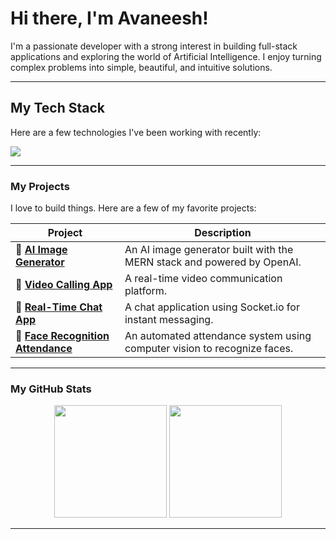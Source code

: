 # Hi there, I'm Avaneesh!

<p align="left">
  I'm a passionate developer with a strong interest in building full-stack applications and exploring the world of Artificial Intelligence. I enjoy turning complex problems into simple, beautiful, and intuitive solutions.
</p>

---

## My Tech Stack

Here are a few technologies I've been working with recently:

<p align="left">
  <a href="https://skillicons.dev">
    <img src="https://skillicons.dev/icons?i=c,cpp,python,js,html,css,bootstrap,react,nodejs,express,postman,postgres,sklearn,tensorflow,pytorch,git,github,vscode,sublime" />
  </a>
</p>

---

### My Projects

I love to build things. Here are a few of my favorite projects:

| Project                                                                     | Description                                                               |
| --------------------------------------------------------------------------- | ------------------------------------------------------------------------- |
| **🤖 [AI Image Generator](https://github.com/Avaneesh40585/AI-Image-Generator)** | An AI image generator built with the MERN stack and powered by OpenAI.    |
| **🎥 [Video Calling App](https://github.com/Avaneesh40585/Video-calling-app)** | A real-time video communication platform.                                 |
| **💬 [Real-Time Chat App](https://github.com/Avaneesh40585/Real-time-chat-app)** | A chat application using Socket.io for instant messaging.                 |
| **🧠 [Face Recognition Attendance](https://github.com/Avaneesh40585/Face-recognition-based-attendance-system)** | An automated attendance system using computer vision to recognize faces. |

---

### My GitHub Stats

<p align="center">
  <img height="180em" src="https://github-readme-stats.vercel.app/api?username=Avaneesh40585&show_icons=true&theme=ocean_dark&include_all_commits=true&count_private=true"/>
  <img height="180em" src="https://github-readme-stats.vercel.app/api/top-langs/?username=Avaneesh40585&layout=compact&langs_count=8&theme=ocean_dark"/>
</p>

---
